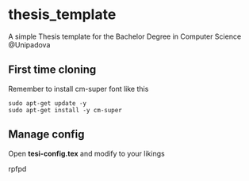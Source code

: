 # thesis_template
A simple Thesis template for the Bachelor Degree in Computer Science @Unipadova

## First time cloning

Remember to install cm-super font like this
```
sudo apt-get update -y
sudo apt-get install -y cm-super
```

## Manage config

Open __tesi-config.tex__ and modify to your likings

rpfpd
